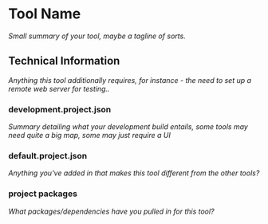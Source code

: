 # Tool Name

*Small summary of your tool, maybe a tagline of sorts.*

## Technical Information

*Anything this tool additionally requires, for instance - the need to set up a remote web server for testing..*

### development.project.json

*Summary detailing what your development build entails, some tools may need quite a big map, some may just require a UI*

### default.project.json

*Anything you've added in that makes this tool different from the other tools?*

### project packages

*What packages/dependencies have you pulled in for this tool?*